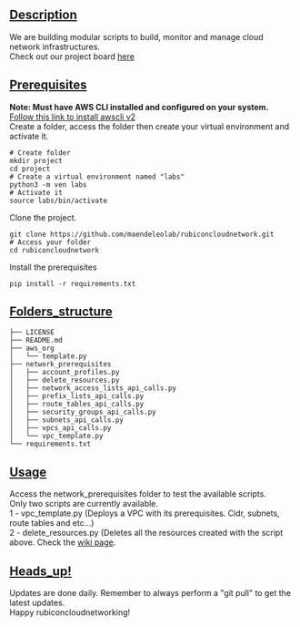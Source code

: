 

## [Description](#Description)

We are building modular scripts to build, monitor and manage cloud network infrastructures.<br>
Check out our project board [here](https://github.com/users/maendeleolab/projects/3/views/1?pane=info)

## [Prerequisites](#Prerequisites)

**Note: Must have AWS CLI installed and configured on your system.**<br>
[Follow this link to install awscli v2](https://docs.aws.amazon.com/cli/latest/userguide/getting-started-install.html) <br>
Create a folder, access the folder then create your virtual environment and activate it.
```
# Create folder
mkdir project
cd project
# Create a virtual environment named "labs"
python3 -m ven labs
# Activate it
source labs/bin/activate
```

Clone the project.
```
git clone https://github.com/maendeleolab/rubiconcloudnetwork.git
# Access your folder
cd rubiconcloudnetwork
```

Install the prerequisites
```
pip install -r requirements.txt
```

## [Folders_structure](#Folders_structure)

```
├── LICENSE
├── README.md
├── aws_org
│   └── template.py
├── network_prerequisites
│   ├── account_profiles.py
│   ├── delete_resources.py
│   ├── network_access_lists_api_calls.py
│   ├── prefix_lists_api_calls.py
│   ├── route_tables_api_calls.py
│   ├── security_groups_api_calls.py
│   ├── subnets_api_calls.py
│   ├── vpcs_api_calls.py
│   └── vpc_template.py
└── requirements.txt
```

## [Usage](#Usage)

Access the network_prerequisites folder to test the available scripts.<br>
Only two scripts are currently available.<br>
1 - vpc_template.py (Deploys a VPC with its prerequisites. Cidr, subnets, route tables and etc...)<br>
2 - delete_resources.py (Deletes all the resources created with the script above.
Check the [wiki page](https://github.com/maendeleolab/rubiconcloudnetwork/wiki).

## [Heads_up!](#Heads_up!)
Updates are done daily. Remember to always perform a "git pull" to get the latest updates.<br> 
Happy rubiconcloudnetworking! 



